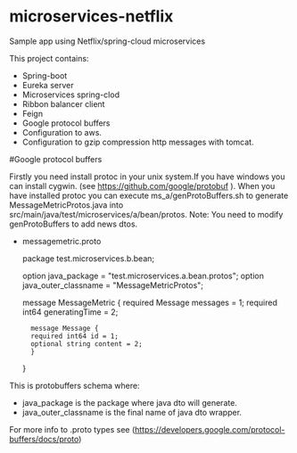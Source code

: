 # microservices-netflix

Sample app using Netflix/spring-cloud microservices

This project contains:

* Spring-boot
* Eureka server
* Microservices spring-clod
* Ribbon balancer client
* Feign
* Google protocol buffers
* Configuration to aws.
* Configuration to gzip compression http messages with tomcat.


#Google protocol buffers

Firstly  you need install protoc in your unix system.If you have windows you can install cygwin.
(see https://github.com/google/protobuf ).
When you have installed protoc you can execute ms_a/genProtoBuffers.sh to generate MessageMetricProtos.java into src/main/java/test/microservices/a/bean/protos.
Note: You need to modify genProtoBuffers to add news dtos.

* messagemetric.proto

	package test.microservices.b.bean;

	option java_package = "test.microservices.a.bean.protos";
	option java_outer_classname = "MessageMetricProtos";

	message MessageMetric {
		required Message messages = 1;
		required int64 generatingTime = 2;

		message Message {
		required int64 id = 1;
		optional string content = 2;
		}
	}
	
This is protobuffers schema where:

* java_package is the package where java dto will generate.
* java_outer_classname is the final name of java dto wrapper.


For more info to .proto types see (https://developers.google.com/protocol-buffers/docs/proto)









